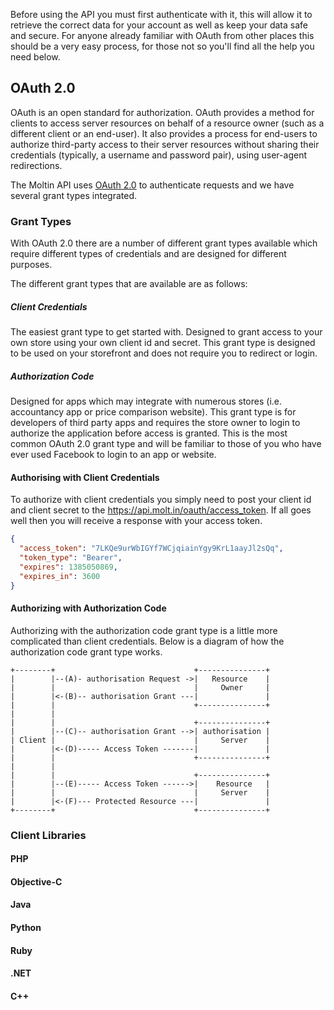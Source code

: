 <!--
@title Authentication
@author Moltin Ltd
@description Before you start making calls you need to Authenticate
@family Getting Started
-->
Before using the API you must first authenticate with it, this will allow it to retrieve the correct data for your account as well as keep your data safe and secure. For anyone already familiar with OAuth from other places this should be a very easy process, for those not so you'll find all the help you need below.

## OAuth 2.0
OAuth is an open standard for authorization. OAuth provides a method for clients to access server resources on behalf of a resource owner (such as a different client or an end-user). It also provides a process for end-users to authorize third-party access to their server resources without sharing their credentials (typically, a username and password pair), using user-agent redirections.

The Moltin API uses [OAuth 2.0](http://oauth.net/2/) to authenticate requests and we have several grant types integrated.

### Grant Types
With OAuth 2.0 there are a number of different grant types available which require different types of credentials and are designed for different purposes.

The different grant types that are available are as follows:

##### Client Credentials
The easiest grant type to get started with. Designed to grant access to your own store using your own client id and secret. This grant type is designed to be used on your storefront and does not require you to redirect or login.

##### Authorization Code
Designed for apps which may integrate with numerous stores (i.e. accountancy app or price comparison website). This grant type is for developers of third party apps and requires the store owner to login to authorize the application before access is granted. This is the most common OAuth 2.0 grant type and will be familiar to those of you who have ever used Facebook to login to an app or website.

#### Authorising with Client Credentials
To authorize with client credentials you simply need to post your client id and client secret to the
https://api.molt.in/oauth/access_token. If all goes well then you will receive a response with your access
token.

```json
{
  "access_token": "7LKQe9urWbIGYf7WCjqiainYgy9KrL1aayJl2sQq",
  "token_type": "Bearer",
  "expires": 1385050869,
  "expires_in": 3600
}
```

#### Authorizing with Authorization Code
Authorizing with the authorization code grant type is a little more complicated than client credentials. Below is a diagram of how the authorization code grant type works.

```
+--------+                               +---------------+
|        |--(A)- authorisation Request ->|   Resource    |
|        |                               |     Owner     |
|        |<-(B)-- authorisation Grant ---|               |
|        |                               +---------------+
|        |
|        |                               +---------------+
|        |--(C)-- authorisation Grant -->| authorisation |
| Client |                               |     Server    |
|        |<-(D)----- Access Token -------|               |
|        |                               +---------------+
|        |
|        |                               +---------------+
|        |--(E)----- Access Token ------>|    Resource   |
|        |                               |     Server    |
|        |<-(F)--- Protected Resource ---|               |
+--------+                               +---------------+
```

### Client Libraries
#### PHP
#### Objective-C
#### Java
#### Python
#### Ruby
#### .NET
#### C++
